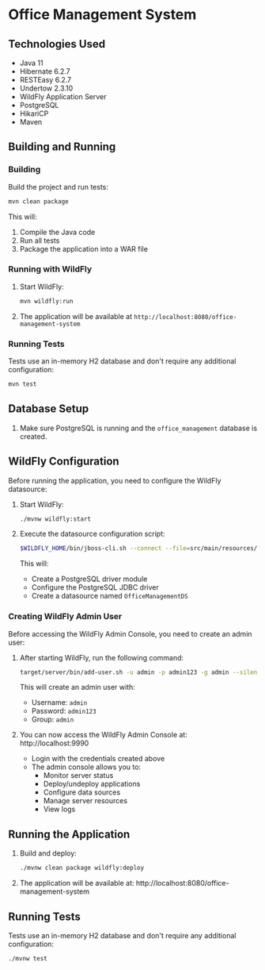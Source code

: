 # Office Management System

## Technologies Used

- Java 11
- Hibernate 6.2.7
- RESTEasy 6.2.7
- Undertow 2.3.10
- WildFly Application Server
- PostgreSQL
- HikariCP
- Maven

## Building and Running

### Building
Build the project and run tests:

```bash
mvn clean package
```

This will:
1. Compile the Java code
2. Run all tests
3. Package the application into a WAR file

### Running with WildFly
1. Start WildFly:
   ```bash
   mvn wildfly:run
   ```

2. The application will be available at `http://localhost:8080/office-management-system`

### Running Tests
Tests use an in-memory H2 database and don't require any additional configuration:

```bash
mvn test
```

## Database Setup

1. Make sure PostgreSQL is running and the `office_management` database is created.

## WildFly Configuration

Before running the application, you need to configure the WildFly datasource:

1. Start WildFly:
   ```bash
   ./mvnw wildfly:start
   ```

2. Execute the datasource configuration script:
   ```bash
   $WILDFLY_HOME/bin/jboss-cli.sh --connect --file=src/main/resources/configure-datasource.cli
   ```

   This will:
   - Create a PostgreSQL driver module
   - Configure the PostgreSQL JDBC driver
   - Create a datasource named `OfficeManagementDS`

### Creating WildFly Admin User

Before accessing the WildFly Admin Console, you need to create an admin user:

1. After starting WildFly, run the following command:
   ```bash
   target/server/bin/add-user.sh -u admin -p admin123 -g admin --silent
   ```
   This will create an admin user with:
   - Username: `admin`
   - Password: `admin123`
   - Group: `admin`

2. You can now access the WildFly Admin Console at: http://localhost:9990
   - Login with the credentials created above
   - The admin console allows you to:
     - Monitor server status
     - Deploy/undeploy applications
     - Configure data sources
     - Manage server resources
     - View logs

## Running the Application

1. Build and deploy:
   ```bash
   ./mvnw clean package wildfly:deploy
   ```

2. The application will be available at: http://localhost:8080/office-management-system

## Running Tests

Tests use an in-memory H2 database and don't require any additional configuration:

```bash
./mvnw test
